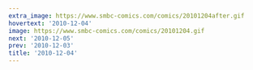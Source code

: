 ```yaml
---
extra_image: https://www.smbc-comics.com/comics/20101204after.gif
hovertext: '2010-12-04'
image: https://www.smbc-comics.com/comics/20101204.gif
next: '2010-12-05'
prev: '2010-12-03'
title: '2010-12-04'
---
```

